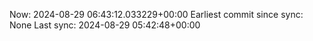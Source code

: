 Now: 2024-08-29 06:43:12.033229+00:00 Earliest commit since sync: None Last sync: 2024-08-29 05:42:48+00:00
